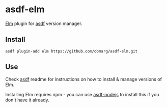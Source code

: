 # asdf-elm

[Elm](http://elm-lang.org/) plugin for [asdf](https://github.com/HashNuke/asdf)
version manager.

## Install

```
asdf plugin-add elm https://github.com/obmarg/asdf-elm.git
```

## Use

Check [asdf](https://github.com/HashNuke/asdf) readme for instructions on how
to install & manage versions of Elm.

Installing Elm requires npm - you can use
[asdf-nodejs](https://github.com/HashNuke/asdf-nodejs) to install this if you
don't have it already.
